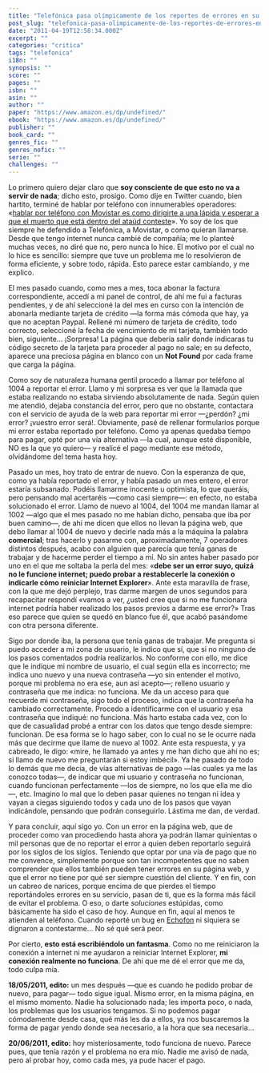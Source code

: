 ```yaml
---
title: "Telefónica pasa olímpicamente de los reportes de errores en su web"
post_slug: "telefonica-pasa-olimpicamente-de-los-reportes-de-errores-en-su-web"
date: "2011-04-19T12:58:34.000Z"
excerpt: ""
categories: "critica"
tags: "telefonica"
i18n: ""
synopsis: ""
score: ""
pages: ""
isbn: ""
asin: ""
author: ""
paper: "https://www.amazon.es/dp/undefined/"
ebook: "https://www.amazon.es/dp/undefined/"
publisher: ""
book_card: ""
genres_fic: ""
genres_nofic: ""
serie: ""
challenges: ""
---
```


Lo primero quiero dejar claro que **soy consciente de que esto no va a servir de nada**; dicho esto, prosigo. Como dije en Twitter cuando, bien hartito, terminé de hablar por teléfono con innumerables operadores: «[hablar por teléfono con Movistar es como dirigirte a una lápida y esperar a que el muerto que está dentro del ataúd conteste](http://twitter.com/fjpalacios/status/60316658018959361)». Yo soy de los que siempre he defendido a Telefónica, a Movistar, o como quieran llamarse. Desde que tengo internet nunca cambié de compañía; me lo planteé muchas veces, no diré que no, pero nunca lo hice. El motivo por el cual no lo hice es sencillo: siempre que tuve un problema me lo resolvieron de forma eficiente, y sobre todo, rápida. Esto parece estar cambiando, y me explico.

El mes pasado cuando, como mes a mes, toca abonar la factura correspondiente, accedí a mi panel de control, de ahí me fui a facturas pendientes, y de ahí seleccioné la del mes en curso con la intención de abonarla mediante tarjeta de crédito —la forma más cómoda que hay, ya que no aceptan Paypal. Rellené mi número de tarjeta de crédito, todo correcto, seleccioné la fecha de vencimiento de mi tarjeta, también todo bien, siguiente... ¡Sorpresa! La página que debería salir donde indicaras tu código secreto de la tarjeta para proceder al pago no sale; en su defecto, aparece una preciosa página en blanco con un **Not Found** por cada frame que carga la página.

Como soy de naturaleza humana gentil procedo a llamar por teléfono al 1004 a reportar el error. Llamo y mi sorpresa es ver que la llamada que estaba realizando no estaba sirviendo absolutamente de nada. Según quien me atendió, dejaba constancia del error, pero que no obstante, contactara con el servicio de ayuda de la web para reportar mi error —¿perdón? ¿mi error? ¡vuestro error será!. Obviamente, pasé de rellenar formularios porque mi error estaba reportado por teléfono. Como ya apenas quedaba tiempo para pagar, opté por una vía alternativa —la cual, aunque esté disponible, NO es la que yo quiero— y realicé el pago mediante ese método, olvidándome del tema hasta hoy.

Pasado un mes, hoy trato de entrar de nuevo. Con la esperanza de que, como ya había reportado el error, y había pasado un mes entero, el error estaría subsanado. Podéis llamarme inocente u optimista, lo que queráis, pero pensando mal acertaréis —como casi siempre—: en efecto, no estaba solucionado el error. Llamo de nuevo al 1004, del 1004 me mandan llamar al 1002 —algo que el mes pasado no me habían dicho, pensaba que iba por buen camino—, de ahí me dicen que ellos no llevan la página web, que debo llamar al 1004 de nuevo y decirle nada más a la máquina la palabra **comercial**; tras hacerlo y pasarme con, aproximadamente, 7 operadores distintos después, acabo con alguien que parecía que tenía ganas de trabajar y de hacerme perder el tiempo a mí. No sin antes haber pasado por uno en el que me soltaba la perla del mes: «**debe ser un error suyo, quizá no le funcione internet; puedo probar a restablecerle la conexión o indicarle cómo reiniciar Internet Explorer**». Ante esta maravilla de frase, con la que me dejó perplejo, tras darme margen de unos segundos para recapacitar respondí «vamos a ver, ¿usted cree que si no me funcionara internet podría haber realizado los pasos previos a darme ese error?» Tras eso parece que quien se quedó en blanco fue él, que acabó pasándome con otra persona diferente.

Sigo por donde iba, la persona que tenía ganas de trabajar. Me pregunta si puedo acceder a mi zona de usuario, le indico que sí, que si no ninguno de los pasos comentados podría realizarlos. No conforme con ello, me dice que le indique mi nombre de usuario, el cual según ella es incorrecto; me indica uno nuevo y una nueva contraseña —yo sin entender el motivo, porque mi problema no era ese, aun así acepto—; relleno usuario y contraseña que me indica: no funciona. Me da un acceso para que recuerde mi contraseña, sigo todo el proceso, indica que la contraseña ha cambiado correctamente. Procedo a identificarme con el usuario y esa contraseña que indiqué: no funciona. Más harto estaba cada vez, con lo que de casualidad probé a entrar con los datos que tengo desde siempre: funcionan. De esa forma se lo hago saber, con lo cual no se le ocurre nada más que decirme que llame de nuevo al 1002. Ante esta respuesta, y ya cabreado, le digo: «mire, he llamado ya antes y me han dicho que ahí no es; si llamo de nuevo me preguntarán si estoy imbécil». Ya he pasado de todo lo demás que me decía, de vías alternativas de pago —las cuales ya me las conozco todas—, de indicar que mi usuario y contraseña no funcionan, cuando funcionan perfectamente —los de siempre, no los que ella me dio—, etc. Imagino lo mal que lo deben pasar quienes no tengan ni idea y vayan a ciegas siguiendo todos y cada uno de los pasos que vayan indicándole, pensando que podrán conseguirlo. Lástima me dan, de verdad.

Y para concluir, aquí sigo yo. Con un error en la página web, que de proceder como van procediendo hasta ahora ya podrán llamar quinientas o mil personas que de no reportar el error a quien deben reportarlo seguirá por los siglos de los siglos. Teniendo que optar por una vía de pago que no me convence, simplemente porque son tan incompetentes que no saben comprender que ellos también pueden tener errores en su página web, y que el error no tiene por qué ser siempre cuestión del cliente. Y en fin, con un cabreo de narices, porque encima de que pierdes el tiempo reportándoles errores en su servicio, pasan de ti, que es la forma más fácil de evitar el problema. O eso, o darte _soluciones_ estúpidas, como básicamente ha sido el caso de hoy. Aunque en fin, aquí al menos te atienden al teléfono. Cuando reporté un bug en [Echofon](http://www.echofon.com/) ni siquiera se dignaron a contestarme... No sé qué será peor.

Por cierto, **esto está escribiéndolo un fantasma**. Como no me reiniciaron la conexión a internet ni me ayudaron a reiniciar Internet Explorer, **mi conexión realmente no funciona**. De ahí que me dé el error que me da, todo culpa mía.

**18/05/2011, edito:** un mes después —que es cuando he podido probar de nuevo, para pagar— todo sigue igual. Mismo error, en la misma página, en el mismo momento. Nadie ha solucionado nada; les importa poco, o nada, los problemas que los usuarios tengamos. Si no podemos pagar cómodamente desde casa, qué más les da a ellos, ya nos buscaremos la forma de pagar yendo donde sea necesario, a la hora que sea necesaria...

**20/06/2011, edito:** hoy misteriosamente, todo funciona de nuevo. Parece pues, que tenía razón y el problema no era mío. Nadie me avisó de nada, pero al probar hoy, como cada mes, ya pude hacer el pago.
